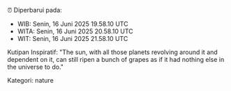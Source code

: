 ⏰ Diperbarui pada:
- WIB: Senin, 16 Juni 2025 19.58.10 UTC
- WITA: Senin, 16 Juni 2025 20.58.10 UTC
- WIT: Senin, 16 Juni 2025 21.58.10 UTC

Kutipan Inspiratif:
"The sun, with all those planets revolving around it and dependent on it, can still ripen a bunch of grapes as if it had nothing else in the universe to do."


Kategori: nature

